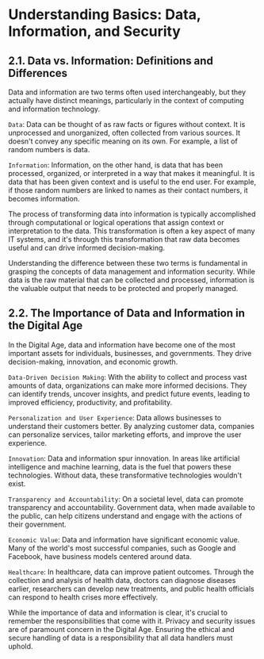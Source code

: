 # Understanding Basics: Data, Information, and Security

## 2.1. Data vs. Information: Definitions and Differences

Data and information are two terms often used interchangeably, but they actually have distinct meanings, particularly in the context of computing and information technology.

`Data`: Data can be thought of as raw facts or figures without context. It is unprocessed and unorganized, often collected from various sources. It doesn't convey any specific meaning on its own. For example, a list of random numbers is data.

`Information`: Information, on the other hand, is data that has been processed, organized, or interpreted in a way that makes it meaningful. It is data that has been given context and is useful to the end user. For example, if those random numbers are linked to names as their contact numbers, it becomes information.

The process of transforming data into information is typically accomplished through computational or logical operations that assign context or interpretation to the data. This transformation is often a key aspect of many IT systems, and it's through this transformation that raw data becomes useful and can drive informed decision-making.

Understanding the difference between these two terms is fundamental in grasping the concepts of data management and information security. While data is the raw material that can be collected and processed, information is the valuable output that needs to be protected and properly managed.

## 2.2. The Importance of Data and Information in the Digital Age

In the Digital Age, data and information have become one of the most important assets for individuals, businesses, and governments. They drive decision-making, innovation, and economic growth.

`Data-Driven Decision Making`: With the ability to collect and process vast amounts of data, organizations can make more informed decisions. They can identify trends, uncover insights, and predict future events, leading to improved efficiency, productivity, and profitability.

`Personalization and User Experience`: Data allows businesses to understand their customers better. By analyzing customer data, companies can personalize services, tailor marketing efforts, and improve the user experience.

`Innovation`: Data and information spur innovation. In areas like artificial intelligence and machine learning, data is the fuel that powers these technologies. Without data, these transformative technologies wouldn't exist.

`Transparency and Accountability`: On a societal level, data can promote transparency and accountability. Government data, when made available to the public, can help citizens understand and engage with the actions of their government.

`Economic Value`: Data and information have significant economic value. Many of the world's most successful companies, such as Google and Facebook, have business models centered around data.

`Healthcare`: In healthcare, data can improve patient outcomes. Through the collection and analysis of health data, doctors can diagnose diseases earlier, researchers can develop new treatments, and public health officials can respond to health crises more effectively.

While the importance of data and information is clear, it's crucial to remember the responsibilities that come with it. Privacy and security issues are of paramount concern in the Digital Age. Ensuring the ethical and secure handling of data is a responsibility that all data handlers must uphold.
